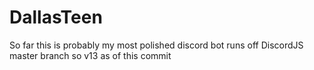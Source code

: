 # DallasTeen

So far this is probably my most polished discord bot
runs off DiscordJS master branch
so v13 as of this commit
